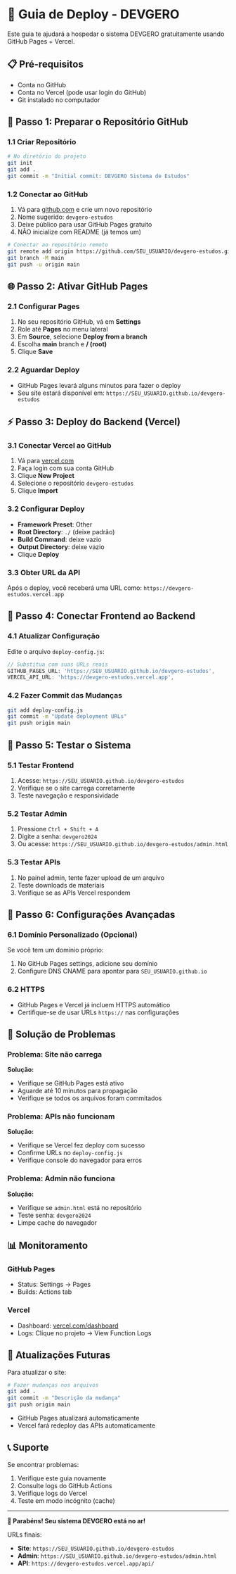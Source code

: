 # 🚀 Guia de Deploy - DEVGERO

Este guia te ajudará a hospedar o sistema DEVGERO gratuitamente usando GitHub Pages + Vercel.

## 📋 Pré-requisitos

- Conta no GitHub
- Conta no Vercel (pode usar login do GitHub)
- Git instalado no computador

## 🔧 Passo 1: Preparar o Repositório GitHub

### 1.1 Criar Repositório
```bash
# No diretório do projeto
git init
git add .
git commit -m "Initial commit: DEVGERO Sistema de Estudos"
```

### 1.2 Conectar ao GitHub
1. Vá para [github.com](https://github.com) e crie um novo repositório
2. Nome sugerido: `devgero-estudos`
3. Deixe público para usar GitHub Pages gratuito
4. NÃO inicialize com README (já temos um)

```bash
# Conectar ao repositório remoto
git remote add origin https://github.com/SEU_USUARIO/devgero-estudos.git
git branch -M main
git push -u origin main
```

## 🌐 Passo 2: Ativar GitHub Pages

### 2.1 Configurar Pages
1. No seu repositório GitHub, vá em **Settings**
2. Role até **Pages** no menu lateral
3. Em **Source**, selecione **Deploy from a branch**
4. Escolha **main** branch e **/ (root)**
5. Clique **Save**

### 2.2 Aguardar Deploy
- GitHub Pages levará alguns minutos para fazer o deploy
- Seu site estará disponível em: `https://SEU_USUARIO.github.io/devgero-estudos`

## ⚡ Passo 3: Deploy do Backend (Vercel)

### 3.1 Conectar Vercel ao GitHub
1. Vá para [vercel.com](https://vercel.com)
2. Faça login com sua conta GitHub
3. Clique **New Project**
4. Selecione o repositório `devgero-estudos`
5. Clique **Import**

### 3.2 Configurar Deploy
- **Framework Preset**: Other
- **Root Directory**: `./` (deixe padrão)
- **Build Command**: deixe vazio
- **Output Directory**: deixe vazio
- Clique **Deploy**

### 3.3 Obter URL da API
Após o deploy, você receberá uma URL como:
`https://devgero-estudos.vercel.app`

## 🔗 Passo 4: Conectar Frontend ao Backend

### 4.1 Atualizar Configuração
Edite o arquivo `deploy-config.js`:

```javascript
// Substitua com suas URLs reais
GITHUB_PAGES_URL: 'https://SEU_USUARIO.github.io/devgero-estudos',
VERCEL_API_URL: 'https://devgero-estudos.vercel.app',
```

### 4.2 Fazer Commit das Mudanças
```bash
git add deploy-config.js
git commit -m "Update deployment URLs"
git push origin main
```

## 🧪 Passo 5: Testar o Sistema

### 5.1 Testar Frontend
1. Acesse: `https://SEU_USUARIO.github.io/devgero-estudos`
2. Verifique se o site carrega corretamente
3. Teste navegação e responsividade

### 5.2 Testar Admin
1. Pressione `Ctrl + Shift + A`
2. Digite a senha: `devgero2024`
3. Ou acesse: `https://SEU_USUARIO.github.io/devgero-estudos/admin.html`

### 5.3 Testar APIs
1. No painel admin, tente fazer upload de um arquivo
2. Teste downloads de materiais
3. Verifique se as APIs Vercel respondem

## 🔧 Passo 6: Configurações Avançadas

### 6.1 Domínio Personalizado (Opcional)
Se você tem um domínio próprio:
1. No GitHub Pages settings, adicione seu domínio
2. Configure DNS CNAME para apontar para `SEU_USUARIO.github.io`

### 6.2 HTTPS
- GitHub Pages e Vercel já incluem HTTPS automático
- Certifique-se de usar URLs `https://` nas configurações

## 🚨 Solução de Problemas

### Problema: Site não carrega
**Solução:**
- Verifique se GitHub Pages está ativo
- Aguarde até 10 minutos para propagação
- Verifique se todos os arquivos foram commitados

### Problema: APIs não funcionam
**Solução:**
- Verifique se Vercel fez deploy com sucesso
- Confirme URLs no `deploy-config.js`
- Verifique console do navegador para erros

### Problema: Admin não funciona
**Solução:**
- Verifique se `admin.html` está no repositório
- Teste senha: `devgero2024`
- Limpe cache do navegador

## 📊 Monitoramento

### GitHub Pages
- Status: Settings → Pages
- Builds: Actions tab

### Vercel
- Dashboard: [vercel.com/dashboard](https://vercel.com/dashboard)
- Logs: Clique no projeto → View Function Logs

## 🔄 Atualizações Futuras

Para atualizar o site:
```bash
# Fazer mudanças nos arquivos
git add .
git commit -m "Descrição da mudança"
git push origin main
```

- GitHub Pages atualizará automaticamente
- Vercel fará redeploy das APIs automaticamente

## 📞 Suporte

Se encontrar problemas:
1. Verifique este guia novamente
2. Consulte logs do GitHub Actions
3. Verifique logs do Vercel
4. Teste em modo incógnito (cache)

---

**🎉 Parabéns! Seu sistema DEVGERO está no ar!**

URLs finais:
- **Site**: `https://SEU_USUARIO.github.io/devgero-estudos`
- **Admin**: `https://SEU_USUARIO.github.io/devgero-estudos/admin.html`
- **API**: `https://devgero-estudos.vercel.app/api/`
